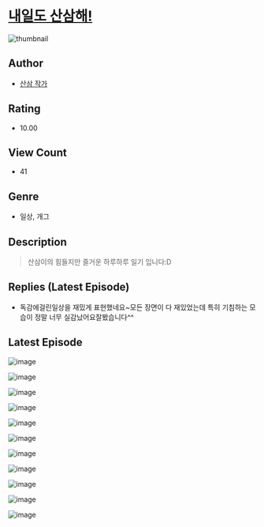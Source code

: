 # [내일도 산삼해!](https://comic.naver.com/bestChallenge/list?titleId=810825)
![thumbnail](https://image-comic.pstatic.net/user_contents_data/challenge_comic/2023/05/24/360298/upload_3918474969901249333_480x623.jpeg)

## Author
- [산삼 작가](https://comic.naver.com/artistTitle?id=360298)

## Rating
- 10.00

## View Count
- 41

## Genre
- 일상, 개그

## Description
> 산삼이의 힘들지만 즐거운 하루하루 일기 입니다:D

## Replies (Latest Episode)
- 독감에걸린일상을 재밌게 표현했네요~모든 장면이 다 재있었는데 특히 기침하는 모습이 정말 너무 실감났어요잘봤습니다^^

## Latest Episode
![image](https://image-comic.pstatic.net/user_contents_data/challenge_comic/2023/05/24/360298/upload_3472330710891966774.jpeg)

![image](https://image-comic.pstatic.net/user_contents_data/challenge_comic/2023/05/24/360298/upload_4048796750263236198.jpeg)

![image](https://image-comic.pstatic.net/user_contents_data/challenge_comic/2023/05/24/360298/upload_7291948351660319543.jpeg)

![image](https://image-comic.pstatic.net/user_contents_data/challenge_comic/2023/05/24/360298/upload_7005130857345737010.jpeg)

![image](https://image-comic.pstatic.net/user_contents_data/challenge_comic/2023/05/24/360298/upload_7149798871398495333.jpeg)

![image](https://image-comic.pstatic.net/user_contents_data/challenge_comic/2023/05/24/360298/upload_7220170024918803558.jpeg)

![image](https://image-comic.pstatic.net/user_contents_data/challenge_comic/2023/05/24/360298/upload_4123387845889057849.jpeg)

![image](https://image-comic.pstatic.net/user_contents_data/challenge_comic/2023/05/24/360298/upload_7365182212719862837.jpeg)

![image](https://image-comic.pstatic.net/user_contents_data/challenge_comic/2023/05/24/360298/upload_3559305374147633715.jpeg)

![image](https://image-comic.pstatic.net/user_contents_data/challenge_comic/2023/05/24/360298/upload_7147606475247018853.jpeg)

![image](https://image-comic.pstatic.net/user_contents_data/challenge_comic/2023/05/24/360298/upload_7148678683730928434.jpeg)
